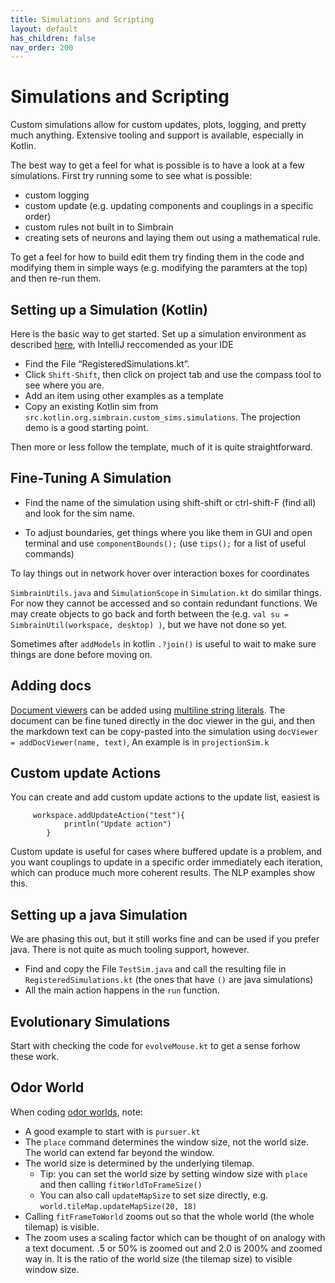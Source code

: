 ```yaml
---
title: Simulations and Scripting
layout: default
has_children: false
nav_order: 200
---
```


# Simulations and Scripting

Custom simulations allow for custom updates, plots, logging, and pretty much anything. Extensive tooling and support is available, especially in Kotlin. 

The best way to get a feel for what is possible is to have a look at a few simulations. First try running some to see what is possible: 

- custom logging
- custom update (e.g. updating components and couplings in a specific order)
- custom rules not built in to Simbrain
- creating sets of neurons and laying them out using a mathematical rule.

To get a feel for how to build edit them try finding them in the code and modifying them in simple ways (e.g. modifying the paramters at the top) and then re-run them. 

## Setting up a Simulation (Kotlin)

Here is the basic way to get started. Set up a simulation environment as described [here](https://github.com/simbrain/simbrain/wiki/Getting-From-Source), with IntelliJ reccomended as your IDE

- Find the File “RegisteredSimulations.kt”. 
- Click `Shift-Shift`, then click on project tab and use the compass tool to see where you are.
- Add an item using other examples as a template
- Copy an existing Kotlin sim from `src.kotlin.org.simbrain.custom_sims.simulations`. The projection demo is a good starting point.

Then more or less follow the template, much of it is quite straightforward.

## Fine-Tuning A Simulation

* Find the name of the simulation using shift-shift or ctrl-shift-F (find all) and look for the sim name.

* To adjust boundaries, get things where you like them in GUI and open terminal and use `componentBounds();` (use `tips();` for a list of useful commands)

To lay things out in network hover over interaction boxes for coordinates

`SimbrainUtils.java` and `SimulationScope` in `Simulation.kt` do similar things.  For now they cannot be accessed and so contain redundant functions. We may create objects to go back and forth between the (e.g. `val su = SimbrainUtil(workspace, desktop) )`, but we have not done so yet.

Sometimes after `addModels` in kotlin `.?join()` is useful to wait to make sure things are done before moving on.

## Adding docs

[Document viewers](../utilities/docviewer) can be added using [multiline string literals](https://kotlinlang.org/docs/java-to-kotlin-idioms-strings.html#use-multiline-strings). The document can be fine tuned directly in the doc viewer in the gui, and then the markdown text can be copy-pasted into the simulation using `docViewer = addDocViewer(name, text)`,  An example is in `projectionSim.k`

## Custom update Actions

You can create and add custom update actions to the update list, easiest is
```
     workspace.addUpdateAction("test"){
            println("Update action")
        }
```

Custom update is useful for cases where buffered update is a problem, and you want couplings to update in a specific order immediately each iteration, which can produce much more coherent results. The NLP examples show this.

## Setting up a java Simulation

We are phasing this out, but it still works fine and can be used if you prefer java. There is not quite as much tooling support, however.

- Find and copy the File `TestSim.java` and call the resulting file in `RegisteredSimulations.kt` (the ones that have `()` are java simulations)
- All the main action happens in the `run` function.  
    
## Evolutionary Simulations

Start with checking the code for `evolveMouse.kt` to get a sense forhow these work.

## Odor World

When coding [odor worlds](/docs/worlds/odorworld), note:

- A good example to start with is `pursuer.kt`
- The `place` command determines the window size, not the world size. The world can extend far beyond the window.
- The world size is determined by the underlying tilemap. 
  - Tip: you can set the world size by setting window size with `place` and then calling `fitWorldToFrameSize()` 
  - You can also call `updateMapSize` to set size directly, e.g. `world.tileMap.updateMapSize(20, 18)` 
- Calling `fitFrameToWorld` zooms out so that the whole world (the whole tilemap) is visible.
- The zoom uses a scaling factor which can be thought of on analogy with a text document. .5 or 50% is zoomed out and 2.0 is 200% and zoomed way in. It is the ratio of the world size (the tilemap size) to visible window size.


